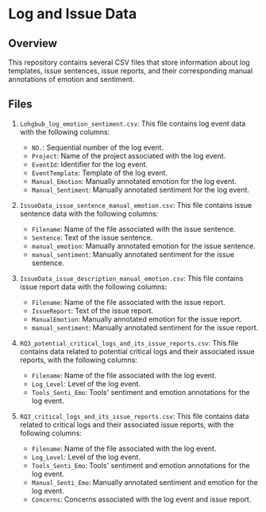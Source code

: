 # Log and Issue Data

## Overview
This repository contains several CSV files that store information about log templates, issue sentences, issue reports, and their corresponding manual annotations of emotion and sentiment.

## Files
1. `Lohgbub_log_emotion_sentiment.csv`: This file contains log event data with the following columns:
   - `NO.`: Sequential number of the log event.
   - `Project`: Name of the project associated with the log event.
   - `EventId`: Identifier for the log event.
   - `EventTemplate`: Template of the log event.
   - `Manual_Emotion`: Manually annotated emotion for the log event.
   - `Manual_Sentiment`: Manually annotated sentiment for the log event.

2. `IssueData_issue_sentence_manual_emotion.csv`: This file contains issue sentence data with the following columns:
   - `Filename`: Name of the file associated with the issue sentence.
   - `Sentence`: Text of the issue sentence.
   - `manual_emotion`: Manually annotated emotion for the issue sentence.
   - `manual_sentiment`: Manually annotated sentiment for the issue sentence.

3. `IssueData_issue_description_manual_emotion.csv`: This file contains issue report data with the following columns:
   - `Filename`: Name of the file associated with the issue report.
   - `IssueReport`: Text of the issue report.
   - `ManualEmotion`: Manually annotated emotion for the issue report.
   - `manual_sentiment`: Manually annotated sentiment for the issue report.

4. `RQ3_potential_critical_logs_and_its_issue_reports.csv`: This file contains data related to potential critical logs and their associated issue reports, with the following columns:
   - `Filename`: Name of the file associated with the log event.
   - `Log_Level`: Level of the log event.
   - `Tools_Senti_Emo`: Tools' sentiment and emotion annotations for the log event.

5. `RQ3_critical_logs_and_its_issue_reports.csv`: This file contains data related to critical logs and their associated issue reports, with the following columns:
   - `Filename`: Name of the file associated with the log event.
   - `Log_Level`: Level of the log event.
   - `Tools_Senti_Emo`: Tools' sentiment and emotion annotations for the log event.
   - `Manual_Senti_Emo`: Manually annotated sentiment and emotion for the log event.
   - `Concerns`: Concerns associated with the log event and issue report.